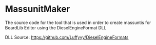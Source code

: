 # MassunitMaker
The source code for the tool that is used in order to create massuntis for BeardLib Editor using the DieselEngineFormat DLL

DLL Source: https://github.com/Luffyyy/DieselEngineFormats
